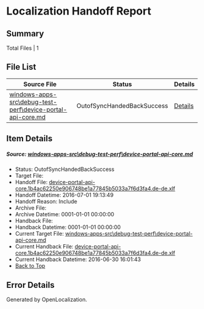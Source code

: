 # <a name='report-top'></a> Localization Handoff Report

## Summary
 Total Files | 1

## File List
 Source File | Status | Details 
 ----------- | ------ | ------- 
 [windows-apps-src\debug-test-perf\device-portal-api-core.md](https://github.com/Microsoft/windows-apps/blob/a78af38b6930051e07eb8e849558654590b8b4cd/windows-apps-src/debug-test-perf/device-portal-api-core.md) | OutofSyncHandedBackSuccess | [Details](#4693c2332278c937e415c869fee2d0629fb730831972)

## Item Details
##### <a name='4693c2332278c937e415c869fee2d0629fb730831972'></a> Source: [windows-apps-src\debug-test-perf\device-portal-api-core.md](https://github.com/Microsoft/windows-apps/blob/a78af38b6930051e07eb8e849558654590b8b4cd/windows-apps-src/debug-test-perf/device-portal-api-core.md)
* Status: OutofSyncHandedBackSuccess
* Target File: 
* Handoff File: [device-portal-api-core.1b4ac62250e906748be1a77845b5033a7f6d3fa4.de-de.xlf](https://github.com/Microsoft/WDG.handoff/blob/554261cd49de3a52b85e38665ff4d16a5bb19bb9/ol-handoff/Microsoft/windows-apps.de-de/master/device-portal-api-core.1b4ac62250e906748be1a77845b5033a7f6d3fa4.de-de.xlf)
* Handoff Datetime: 2016-07-01 19:13:49
* Handoff Reason: Include
* Archive File: 
* Archive Datetime: 0001-01-01 00:00:00
* Handback File: 
* Handback Datetime: 0001-01-01 00:00:00
* Current Target File: [windows-apps-src\debug-test-perf\device-portal-api-core.md](https://github.com/Microsoft/windows-apps.de-de/blob/00769f0027b16b5bd96e3cf6e0a22190fdd13b87/windows-apps-src/debug-test-perf/device-portal-api-core.md)
* Current Handback File: [device-portal-api-core.1b4ac62250e906748be1a77845b5033a7f6d3fa4.de-de.xlf](https://github.com/Microsoft/WDG.handback/blob/0ad1e8e3dad7ed3e70f2e3544b81806709ee15b6/ol-handback/Microsoft/windows-apps.de-de/master/device-portal-api-core.1b4ac62250e906748be1a77845b5033a7f6d3fa4.de-de.xlf)
* Current Handback Datetime: 2016-06-30 16:01:43
* [Back to Top](#report-top)


## Error Details

Generated by OpenLocalization.
